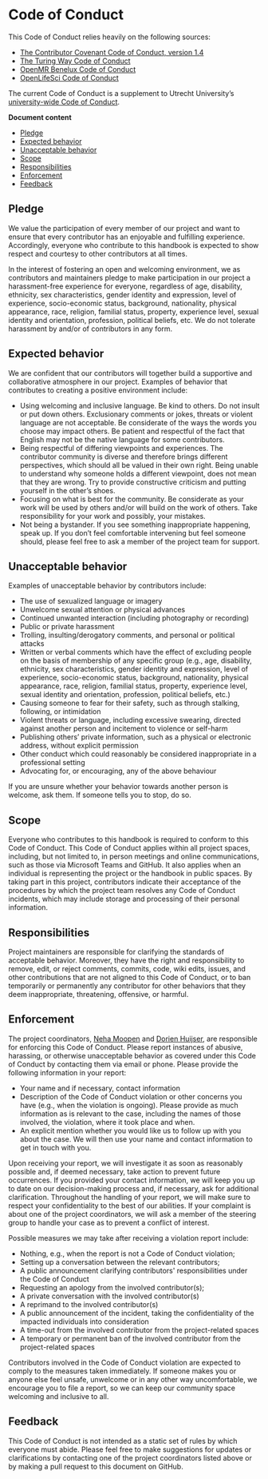# Code of Conduct
This Code of Conduct relies heavily on the following sources:
- [The Contributor Covenant Code of Conduct, version 1.4](https://www.contributor-covenant.org/version/1/4/code-of-conduct/)
- [The Turing Way Code of Conduct](https://the-turing-way.netlify.app/community-handbook/coc.html)
- [OpenMR Benelux Code of Conduct](https://openmrbenelux.github.io/page-code-of-conduct/)
- [OpenLifeSci Code of Conduct](https://openlifesci.org/code-of-conduct)

The current Code of Conduct is a supplement to Utrecht University’s [university-wide Code of Conduct](https://www.uu.nl/en/organisation/about-us/codes-of-conduct).

**Document content**
 * [Pledge](#pledge)
 * [Expected behavior](#expected-behavior)
 * [Unacceptable behavior](#unacceptable-behavior)
 * [Scope](#scope)
 * [Responsibilities](#responsibilities)
 * [Enforcement](#enforcement)
 * [Feedback](#feedback)

## Pledge
We value the participation of every member of our project and want to ensure that every contributor has an enjoyable and fulfilling experience. Accordingly, everyone who contribute to this handbook is expected to show respect and courtesy to other contributors at all times.

In the interest of fostering an open and welcoming environment, we as contributors and maintainers pledge to make participation in our project a harassment-free experience for everyone, regardless of age, disability, ethnicity, sex characteristics, gender identity and expression, level of experience, socio-economic status, background, nationality, physical appearance, race, religion, familial status, property, experience level, sexual identity and orientation, profession, political beliefs, etc. We do not tolerate harassment by and/or of contributors in any form.

## Expected behavior
We are confident that our contributors will together build a supportive and collaborative atmosphere in our project. Examples of behavior that contributes to creating a positive environment include:
- Using welcoming and inclusive language. Be kind to others. Do not insult or put down others. Exclusionary comments or jokes, threats or violent language are not acceptable. Be considerate of the ways the words you choose may impact others. Be patient and respectful of the fact that English may not be the native language for some contributors.
- Being respectful of differing viewpoints and experiences. The contributor community is diverse and therefore brings different perspectives, which should all be valued in their own right. Being unable to understand why someone holds a different viewpoint, does not mean that they are wrong. Try to provide constructive criticism and putting yourself in the other’s shoes. 
- Focusing on what is best for the community. Be considerate as your work will be used by others and/or will build on the work of others. Take responsibility for your work and possibly, your mistakes.
- Not being a bystander. If you see something inappropriate happening, speak up. If you don’t feel comfortable intervening but feel someone should, please feel free to ask a member of the project team for support.

## Unacceptable behavior
Examples of unacceptable behavior by contributors include:
- The use of sexualized language or imagery
- Unwelcome sexual attention or physical advances
- Continued unwanted interaction (including photography or recording)
- Public or private harassment
- Trolling, insulting/derogatory comments, and personal or political attacks
- Written or verbal comments which have the effect of excluding people on the basis of membership of any specific group (e.g., age, disability, ethnicity, sex characteristics, gender identity and expression, level of experience, socio-economic status, background, nationality, physical appearance, race, religion, familial status, property, experience level, sexual identity and orientation, profession, political beliefs, etc.)
- Causing someone to fear for their safety, such as through stalking, following, or intimidation
- Violent threats or language, including excessive swearing, directed against another person and incitement to violence or self-harm
- Publishing others’ private information, such as a physical or electronic address, without explicit permission
- Other conduct which could reasonably be considered inappropriate in a professional setting
- Advocating for, or encouraging, any of the above behaviour

If you are unsure whether your behavior towards another person is welcome, ask them. If someone tells you to stop, do so.

## Scope
Everyone who contributes to this handbook is required to conform to this Code of Conduct. This Code of Conduct applies within all project spaces, including, but not limited to, in person meetings and online communications, such as those via Microsoft Teams and GitHub. It also applies when an individual is representing the project or the handbook in public spaces. By taking part in this project, contributors indicate their acceptance of the procedures by which the project team resolves any Code of Conduct incidents, which may include storage and processing of their personal information.

## Responsibilities
Project maintainers are responsible for clarifying the standards of acceptable behavior. Moreover, they have the right and responsibility to remove, edit, or reject comments, commits, code, wiki edits, issues, and other contributions that are not aligned to this Code of Conduct, or to ban temporarily or permanently any contributor for other behaviors that they deem inappropriate, threatening, offensive, or harmful.

## Enforcement
The project coordinators, [Neha Moopen](https://www.uu.nl/medewerkers/NMoopen) and [Dorien Huijser](https://www.uu.nl/medewerkers/DCHuijser), are responsible for enforcing this Code of Conduct. Please report instances of abusive, harassing, or otherwise unacceptable behavior as covered under this Code of Conduct by contacting them via email or phone. Please provide the following information in your report:
- Your name and if necessary, contact information
- Description of the Code of Conduct violation or other concerns you have (e.g., when the violation is ongoing). Please provide as much information as is relevant to the case, including the names of those involved, the violation, where it took place and when.
- An explicit mention whether you would like us to follow up with you about the case. We will then use your name and contact information to get in touch with you.

Upon receiving your report, we will investigate it as soon as reasonably possible and, if deemed necessary, take action to prevent future occurrences. If you provided your contact information, we will keep you up to date on our decision-making process and, if necessary, ask for additional clarification. Throughout the handling of your report, we will make sure to respect your confidentiality to the best of our abilities. If your complaint is about one of the project coordinators, we will ask a member of the steering group to handle your case as to prevent a conflict of interest.

Possible measures we may take after receiving a violation report include:
- Nothing, e.g.,  when the report is not a Code of Conduct violation;
- Setting up a conversation between the relevant contributors;
- A public announcement clarifying contributors' responsibilities under the Code of Conduct
- Requesting an apology from the involved contributor(s);
- A private conversation with the involved contributor(s)
- A reprimand to the involved contributor(s)
- A public announcement of the incident, taking the confidentiality of the impacted individuals into consideration
- A time-out from the involved contributor from the project-related spaces
- A temporary or permanent ban of the involved contributor from the project-related spaces

Contributors involved in the Code of Conduct violation are expected to comply to the measures taken immediately. If someone makes you or anyone else feel unsafe, unwelcome or in any other way uncomfortable, we encourage you to file a report, so we can keep our community space welcoming and inclusive to all. 

## Feedback
This Code of Conduct is not intended as a static set of rules by which everyone must abide. Please feel free to make suggestions for updates or clarifications by contacting one of the project coordinators listed above or by making a pull request to this document on GitHub.
